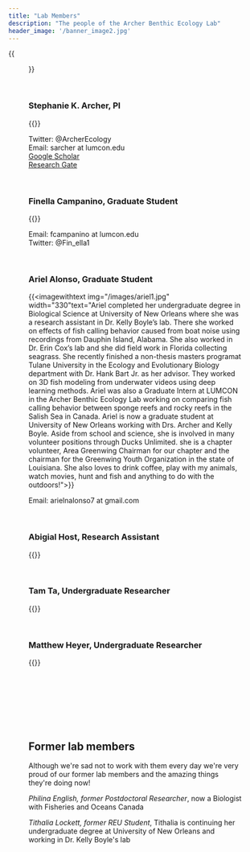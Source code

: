 ```yaml
---
title: "Lab Members"
description: "The people of the Archer Benthic Ecology Lab"
header_image: '/banner_image2.jpg'
---
```


{{<figure src="/images/IMG_9809.jpg" width="1000" align="float: center">}}

<br>

### **Stephanie K. Archer, PI**     

{{<imagewithtext img="/images/IMG_0103.jpg" width="330" text="Dr. Archer completed her PhD at North Carolina State University where she worked in the Layman Lab studying how sponges alter community composition and ecosystem function in tropical and subtropical nearshore marine ecosystems. She then moved on to work for Fisheries and Oceans Canada in multiple capacities. There she studied species interactions and ecosystem function of Glass Sponge Reefs and worked to develop efficient monitoring methods grounded in a strong understanding of the behavior and ecology of keystone species. She is now an Assistant Professor at LUMCON establishing a local research program focused on coastal Louisiana's sponges, oyster reefs, and other biogenic habitats. Outside of work she has a healthy obsession with University of Georgia football (go Dawgs!), loves to cook and read, and enjoys gardening, kayaking, and generally being outside.">}}

Twitter: @ArcherEcology  
Email: sarcher at lumcon.edu  
[Google Scholar](https://scholar.google.com/citations?user=pSv8vDwAAAAJ&hl=en "Google Scholar")  
[Research Gate](https://www.researchgate.net/profile/Stephanie_Archer3 "Research Gate")  

<br>

### **Finella Campanino, Graduate Student**  
{{<imagewithtextright img="/images/fia crab proj.jpg" width="330" text="Finella completed her undergraduate at the State University of New York College at Oneonta where she worked on several projects. She did field work on Andros Island, The Bahamas to collect a comprehensive population survey for the Bahamas National Trust to help develop a management plan for the National Park dedicated to conserving the giant land crab (Crab Replenishment Reserve). In addition to field work, she tested the effects of curcumin on respiration in yeast cells in my undergraduate’s biochemistry laboratory and performed a computational clustering analysis to view age cohorts of the larval form of a North American insect species within a stream. She moved to Louisiana and is was a Research Technician at LUMCON in the Archer Benthic Ecology Lab, primarily working on oyster reef community ecology and Louisiana sponges. Finella is now co-advised by Drs. Archer and Megan La Peyre at LSU; she is getting her Masters working on biodiversity associated with oyster reefs. Outside of science, she loves to play volleyball, read, watch movies, and play board games with her friends!">}} 

Email: fcampanino at lumcon.edu  
Twitter: @Fin_ella1  

<br>

### **Ariel Alonso, Graduate Student**  

{{<imagewithtext img="/images/ariel1.jpg" width="330"text="Ariel completed her undergraduate degree in Biological Science at University of New Orleans where she was a research assistant in Dr. Kelly Boyle’s lab. There she worked on effects of fish calling behavior caused from boat noise using recordings from Dauphin Island, Alabama. She also worked in Dr. Erin Cox’s lab and she did field work in Florida collecting seagrass. She recently finished a non-thesis masters programat Tulane University in the Ecology and Evolutionary Biology department with Dr. Hank Bart Jr. as her advisor. They worked on 3D fish modeling from underwater videos using deep learning methods. Ariel was also a Graduate Intern at LUMCON in the Archer Benthic Ecology Lab working on comparing fish calling behavior between sponge reefs and rocky reefs in the Salish Sea in Canada. Ariel is now a graduate student at University of New Orleans working with Drs. Archer and Kelly Boyle. Aside from school and science, she is involved in many volunteer positions through Ducks Unlimited. she is a chapter volunteer, Area Greenwing Chairman for our chapter and the chairman for the Greenwing Youth Organization in the state of Louisiana. She also loves to drink coffee, play with my animals, watch movies, hunt and fish and anything to do with the outdoors!">}} 

Email: arielnalonso7 at gmail.com 
 
<br>

### **Abigial Host, Research Assistant**  

{{<imagewithtext img="/images/host_biophoto.JPG" width="330" text="Abigail completed her undergraduate degree in Biology at Boston College, with a minor in Environmental Studies. She first became interested in environmental field research and ocean conservation during a summer field ecology program at Pacuare Reserve in Costa Rica where she learned about the tropical rainforest and tracked nesting leatherback sea turtles. She is also passionate about environmental education, having worked as an Environmental Educator at a wetland preserve in Park City, UT and as an Environmental Education & Stewardship Field Intern on Oak Island in North Carolina. Abigail is currently a Research Technician at LUMCON in the Archer Benthic Ecology Lab where she will primarily assist on a project focused on developing new markets for invasive carp in Louisiana as she continues to gain research, work, and field experience. When she’s not working, you will most likely find Abigail outside, whether that be running, hiking, skiing, playing soccer, swimming, biking, or just enjoying nature. She enjoys drinking coffee, eating(!), listening to music, birding, playing with her dogs, exploring new and exciting places, and spending time with her family and friends.">}}

<br>

### **Tam Ta, Undergraduate Researcher**  

{{<imagewithtext img="/images/PXL_20210815_180937220_2.jpg" width="330" text="Tam is currently an undergrad at the University of Washington majoring in Environmental Science and Medical Laboratory Science. She started at LUMCON as an REU Intern where she examined fish calling behaviors in glass sponge reef ecosystems. Going forward, she will be working on a passive acoustic research project looking at fish calling behaviors and biodiversity in glass sponge reefs. Tam is also working as a Student Assistant in the Quantitative Conservation Lab at the University of Washington. She is currently working through data entry and camera trap processing for seabird monitoring in the Channel Islands National Park. When she is not working, you can find her hiking, embroidering, and drinking bubble tea.">}}

<br>

### **Matthew Heyer, Undergraduate Researcher**  

{{<imagewithtext img="/images/Matthew_profile_pic.JPG" width="330" text="Matthew graduated with his Associate's Transfer Degree in Biological Studies as a Research Scholar with honors from BRCC in 2020. He is now continuing his studies at SELU and Majoring in Biochemistry with a focus in Microbiology/Mycology.He has worked with the LA Sponge Hunters for 3 years researching freshwater sponges in addition to acting as a research mentor for internship programs under Dr. Mary Miller. He has presented research findings on freshwater sponge identification at scientific conferences for the Association of Southeastern Biologists, LSU, and others over these past few years as he has helped to develop and improve freshwater sponge identification techniques for Scanning Electron Microscopy (SEM). After finishing his undergraduate studies he plans on acquiring a thesis-based Master's/PhD if accepted at University Madison-Wisconsin's graduate program. Presently, he is planning on attending an ecological survey this summer in Costa Rica under SELU's study abroad program, and is an active member in school organizations for undergrad biology students such as BUGS and involves himself in community projects like the Pearl River Clean Sweep. Outside of school/work he loves to watch and review films, kayaking, film photography, making music, and running tabletop roleplaying games.">}}  

<br>
<br>
<br>
<br>
<br>
<br>

## Former lab members
Although we're sad not to work with them every day we're very proud of our former lab members and the amazing things they're doing now!

*Philina English, former Postdoctoral Researcher*, now a Biologist with Fisheries and Oceans Canada  

*Tithalia Lockett, former REU Student*, Tithalia is continuing her undergraduate degree at University of New Orleans and working in Dr. Kelly Boyle's lab
 
